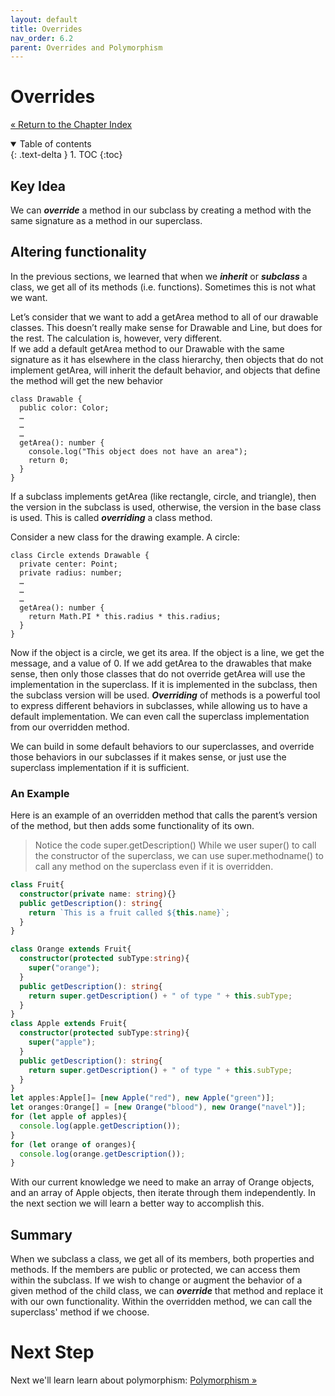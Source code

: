 ```yaml
---
layout: default
title: Overrides
nav_order: 6.2
parent: Overrides and Polymorphism
---
```


# Overrides
[&laquo; Return to the Chapter Index](index.md)

<details open markdown="block">
  <summary>
    Table of contents
  </summary>
  {: .text-delta }
1. TOC
{:toc}
</details>

## Key Idea
We can ***override*** a method in our subclass by creating a method with the same signature as a method in our superclass.

## Altering functionality
In the previous sections, we learned that when we ***inherit*** or ***subclass*** a class, we get all of its methods (i.e. functions).  Sometimes this is not what we want.

Let’s consider that we want to add a getArea method to all of our drawable classes.  This doesn’t really make sense for Drawable and Line, but does for the rest.  The calculation is, however, very different.  
If we add a default getArea method to our Drawable with the same signature as it has elsewhere in the class hierarchy, then objects that do not implement getArea, will inherit the default behavior, and objects that define the method will get the new behavior

```
class Drawable {
  public color: Color;
  …
  …
  …
  getArea(): number {
    console.log("This object does not have an area");
    return 0;
  }
}
```

If a subclass implements getArea (like rectangle, circle, and triangle), then the version in the subclass is used, otherwise, the version in the base class is used.  This is called ***overriding*** a class method.

Consider a new class for the drawing example.  A circle:
```
class Circle extends Drawable {
  private center: Point;
  private radius: number;
  …
  …
  …
  getArea(): number {
    return Math.PI * this.radius * this.radius;
  }
}
```

Now if the object is a circle, we get its area.  If the object is a line, we get the message, and a value of 0.  If we add getArea to the drawables that make sense, then only those classes that do not override getArea will use the implementation in the superclass.
If it is implemented in the subclass, then the subclass version will be used.
***Overriding*** of methods is a powerful tool to express different behaviors in subclasses, while allowing us to have a default implementation.
We can even call the superclass implementation from our overridden method.

We can build in some default behaviors to our superclasses, and override those behaviors in our subclasses if it makes sense, or just use the superclass implementation if it is sufficient.

### An Example
Here is an example of an overridden method that calls the parent’s version of the method, but then adds some functionality of its own.

> Notice the code super.getDescription()
While we user super() to call the constructor of the superclass, we can use super.methodname() to call any method on the superclass even if it is overridden.

```typescript
class Fruit{
  constructor(private name: string){}
  public getDescription(): string{
    return `This is a fruit called ${this.name}`;
  }
}

class Orange extends Fruit{
  constructor(protected subType:string){
    super("orange");
  }
  public getDescription(): string{
    return super.getDescription() + " of type " + this.subType;
  }
}
class Apple extends Fruit{
  constructor(protected subType:string){
    super("apple");
  }
  public getDescription(): string{
    return super.getDescription() + " of type " + this.subType;
  }
}
let apples:Apple[]= [new Apple("red"), new Apple("green")];
let oranges:Orange[] = [new Orange("blood"), new Orange("navel")];
for (let apple of apples){
  console.log(apple.getDescription());
}
for (let orange of oranges){
  console.log(orange.getDescription());
}
```

With our current knowledge we need to make an array of Orange objects, and an array of Apple objects, then iterate through them independently.  In the next section we will learn a better way to accomplish this.

## Summary
When we subclass a class, we get all of its members, both properties and methods.  If the members are public or protected, we can access them within the subclass.  If we wish to change or augment the behavior of a given method of the child class, we can ***override*** that method and replace it with our own functionality.  Within the overridden method, we can call the superclass' method if we choose.

# Next Step

Next we'll learn learn about polymorphism: [Polymorphism &raquo;](../6-polymorphism/polymorphism.md)